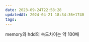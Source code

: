 ```yaml
---
date: 2023-09-24T22:58:28
updatedAt: 2024-04-21 18:34:36+1740
tags: 
---
```

memory와 hdd의 속도차이는 약 100배